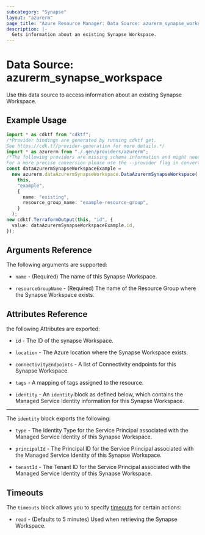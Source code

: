 ```yaml
---
subcategory: "Synapse"
layout: "azurerm"
page_title: "Azure Resource Manager: Data Source: azurerm_synapse_workspace"
description: |-
  Gets information about an existing Synapse Workspace.
---
```


# Data Source: azurerm\_synapse\_workspace

Use this data source to access information about an existing Synapse Workspace.

## Example Usage

```typescript
import * as cdktf from "cdktf";
/*Provider bindings are generated by running cdktf get.
See https://cdk.tf/provider-generation for more details.*/
import * as azurerm from "./.gen/providers/azurerm";
/*The following providers are missing schema information and might need manual adjustments to synthesize correctly: azurerm.
For a more precise conversion please use the --provider flag in convert.*/
const dataAzurermSynapseWorkspaceExample =
  new azurerm.dataAzurermSynapseWorkspace.DataAzurermSynapseWorkspace(
    this,
    "example",
    {
      name: "existing",
      resource_group_name: "example-resource-group",
    }
  );
new cdktf.TerraformOutput(this, "id", {
  value: dataAzurermSynapseWorkspaceExample.id,
});

```

## Arguments Reference

The following arguments are supported:

*   `name` - (Required) The name of this Synapse Workspace.

*   `resourceGroupName` - (Required) The name of the Resource Group where the Synapse Workspace exists.

## Attributes Reference

the following Attributes are exported:

*   `id` - The ID of the synapse Workspace.

*   `location` - The Azure location where the Synapse Workspace exists.

*   `connectivityEndpoints` - A list of Connectivity endpoints for this Synapse Workspace.

*   `tags` - A mapping of tags assigned to the resource.

*   `identity` - An `identity` block as defined below, which contains the Managed Service Identity information for this Synapse Workspace.

***

The `identity` block exports the following:

*   `type` - The Identity Type for the Service Principal associated with the Managed Service Identity of this Synapse Workspace.

*   `principalId` - The Principal ID for the Service Principal associated with the Managed Service Identity of this Synapse Workspace.

*   `tenantId` - The Tenant ID for the Service Principal associated with the Managed Service Identity of this Synapse Workspace.

## Timeouts

The `timeouts` block allows you to specify [timeouts](https://www.terraform.io/language/resources/syntax#operation-timeouts) for certain actions:

* `read` - (Defaults to 5 minutes) Used when retrieving the Synapse Workspace.
